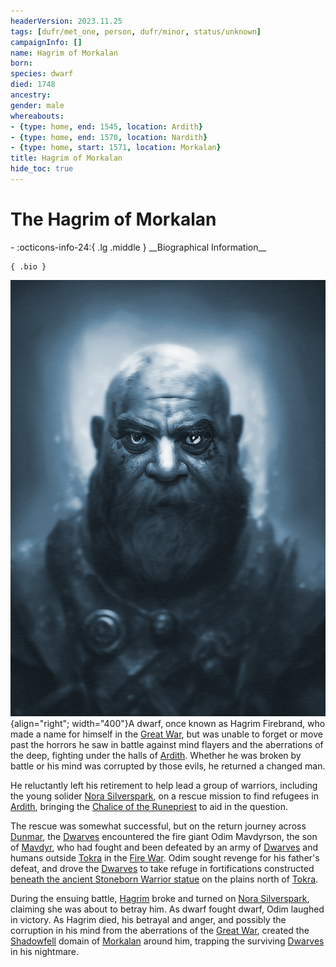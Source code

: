 ```yaml
---
headerVersion: 2023.11.25
tags: [dufr/met_one, person, dufr/minor, status/unknown]
campaignInfo: []
name: Hagrim of Morkalan
born:
species: dwarf
died: 1748
ancestry:
gender: male
whereabouts:
- {type: home, end: 1545, location: Ardith}
- {type: home, end: 1570, location: Nardith}
- {type: home, start: 1571, location: Morkalan}
title: Hagrim of Morkalan
hide_toc: true
---
```

# The Hagrim of Morkalan
<div class="grid cards ext-narrow-margin ext-one-column" markdown>
- :octicons-info-24:{ .lg .middle } __Biographical Information__

    { .bio }

</div>




![Hagrim Portrait](../../assets/hagrim-portrait.png){align="right"; width="400"}A dwarf, once known as Hagrim Firebrand, who made a name for himself in the [Great War](<../../events/1500s/great-war.md>), but was unable to forget or move past the horrors he saw in battle against mind flayers and the aberrations of the deep, fighting under the halls of [Ardith](<../../gazetteer/sentinel-range/dwarven-kingdoms/ardith.md>). Whether he was broken by battle or his mind was corrupted by those evils, he returned a changed man. 

He reluctantly left his retirement to help lead a group of warriors, including the young solider [Nora Silverspark](<./nora-silverspark.md>), on a rescue mission to find refugees in [Ardith](<../../gazetteer/sentinel-range/dwarven-kingdoms/ardith.md>), bringing the [Chalice of the Runepriest](<../../things/artifacts-of-power/chalice-of-the-runepriest.md>) to aid in the question. 

The rescue was somewhat successful, but on the return journey across [Dunmar](<../../gazetteer/greater-dunmar/realms/dunmar/dunmar.md>), the [Dwarves](<../../species/children-of-the-embodied-gods/dwarves/dwarves.md>) encountered the fire giant Odim Mavdyrson, the son of [Mavdyr](<../historical-figures/mavdyr.md>), who had fought and been defeated by an army of [Dwarves](<../../species/children-of-the-embodied-gods/dwarves/dwarves.md>) and humans outside [Tokra](<../../gazetteer/greater-dunmar/realms/dunmar/central-dunmar/tokra/tokra.md>) in the [Fire War](<../../events/1500s/fire-war.md>). Odim sought revenge for his father's defeat, and drove the [Dwarves](<../../species/children-of-the-embodied-gods/dwarves/dwarves.md>) to take refuge in fortifications constructed  [beneath the ancient Stoneborn Warrior statue](<../../gazetteer/greater-dunmar/dunmari-basin/stoneborn-statue-dungeon.md>) on the plains north of [Tokra](<../../gazetteer/greater-dunmar/realms/dunmar/central-dunmar/tokra/tokra.md>). 

During the ensuing battle, [Hagrim](<./hagrim.md>) broke and turned on [Nora Silverspark](<./nora-silverspark.md>), claiming she was about to betray him. As dwarf fought dwarf, Odim laughed in victory. As Hagrim died, his betrayal and anger, and possibly the corruption in his mind from the aberrations of the [Great War](<../../events/1500s/great-war.md>), created the [Shadowfell](<../../cosmology/multiverse/echo-realms/shadowfell/shadowfell.md>) domain of [Morkalan](<../../cosmology/multiverse/echo-realms/shadowfell/morkalan.md>) around him, trapping the surviving [Dwarves](<../../species/children-of-the-embodied-gods/dwarves/dwarves.md>) in his nightmare. 

